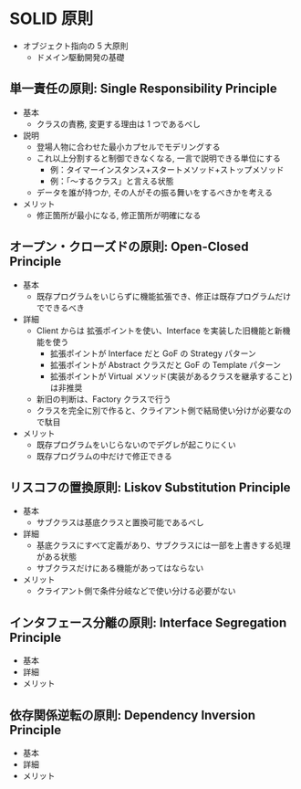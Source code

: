 # SOLID 原則

- オブジェクト指向の 5 大原則
  - ドメイン駆動開発の基礎

## 単一責任の原則: Single Responsibility Principle

- 基本
  - クラスの責務, 変更する理由は 1 つであるべし
- 説明
  - 登場人物に合わせた最小カプセルでモデリングする
  - これ以上分割すると制御できなくなる, 一言で説明できる単位にする
    - 例：タイマーインスタンス+スタートメソッド+ストップメソッド
    - 例：「〜するクラス」と言える状態
  - データを誰が持つか, その人がその振る舞いをするべきかを考える
- メリット
  - 修正箇所が最小になる, 修正箇所が明確になる

## オープン・クローズドの原則: Open-Closed Principle

- 基本
  - 既存プログラムをいじらずに機能拡張でき、修正は既存プログラムだけでできるべき
- 詳細
  - Client からは 拡張ポイントを使い、Interface を実装した旧機能と新機能を使う
    - 拡張ポイントが Interface だと GoF の Strategy パターン
    - 拡張ポイントが Abstract クラスだと GoF の Template パターン
    - 拡張ポイントが Virtual メソッド(実装があるクラスを継承すること)は非推奨
  - 新旧の判断は、Factory クラスで行う
  - クラスを完全に別で作ると、クライアント側で結局使い分けが必要なので駄目
- メリット
  - 既存プログラムをいじらないのでデグレが起こりにくい
  - 既存プログラムの中だけで修正できる

## リスコフの置換原則: Liskov Substitution Principle

- 基本
  - サブクラスは基底クラスと置換可能であるべし
- 詳細
  - 基底クラスにすべて定義があり、サブクラスには一部を上書きする処理がある状態
  - サブクラスだけにある機能があってはならない
- メリット
  - クライアント側で条件分岐などで使い分ける必要がない

## インタフェース分離の原則: Interface Segregation Principle

- 基本
- 詳細
- メリット

## 依存関係逆転の原則: Dependency Inversion Principle

- 基本
- 詳細
- メリット